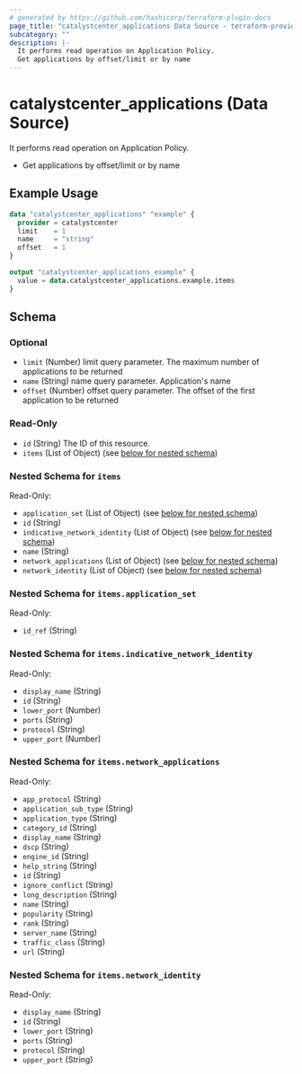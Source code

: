 ```yaml
---
# generated by https://github.com/hashicorp/terraform-plugin-docs
page_title: "catalystcenter_applications Data Source - terraform-provider-catalystcenter"
subcategory: ""
description: |-
  It performs read operation on Application Policy.
  Get applications by offset/limit or by name
---
```


# catalystcenter_applications (Data Source)

It performs read operation on Application Policy.

- Get applications by offset/limit or by name

## Example Usage

```terraform
data "catalystcenter_applications" "example" {
  provider = catalystcenter
  limit    = 1
  name     = "string"
  offset   = 1
}

output "catalystcenter_applications_example" {
  value = data.catalystcenter_applications.example.items
}
```

<!-- schema generated by tfplugindocs -->
## Schema

### Optional

- `limit` (Number) limit query parameter. The maximum number of applications to be returned
- `name` (String) name query parameter. Application's name
- `offset` (Number) offset query parameter. The offset of the first application to be returned

### Read-Only

- `id` (String) The ID of this resource.
- `items` (List of Object) (see [below for nested schema](#nestedatt--items))

<a id="nestedatt--items"></a>
### Nested Schema for `items`

Read-Only:

- `application_set` (List of Object) (see [below for nested schema](#nestedobjatt--items--application_set))
- `id` (String)
- `indicative_network_identity` (List of Object) (see [below for nested schema](#nestedobjatt--items--indicative_network_identity))
- `name` (String)
- `network_applications` (List of Object) (see [below for nested schema](#nestedobjatt--items--network_applications))
- `network_identity` (List of Object) (see [below for nested schema](#nestedobjatt--items--network_identity))

<a id="nestedobjatt--items--application_set"></a>
### Nested Schema for `items.application_set`

Read-Only:

- `id_ref` (String)


<a id="nestedobjatt--items--indicative_network_identity"></a>
### Nested Schema for `items.indicative_network_identity`

Read-Only:

- `display_name` (String)
- `id` (String)
- `lower_port` (Number)
- `ports` (String)
- `protocol` (String)
- `upper_port` (Number)


<a id="nestedobjatt--items--network_applications"></a>
### Nested Schema for `items.network_applications`

Read-Only:

- `app_protocol` (String)
- `application_sub_type` (String)
- `application_type` (String)
- `category_id` (String)
- `display_name` (String)
- `dscp` (String)
- `engine_id` (String)
- `help_string` (String)
- `id` (String)
- `ignore_conflict` (String)
- `long_description` (String)
- `name` (String)
- `popularity` (String)
- `rank` (String)
- `server_name` (String)
- `traffic_class` (String)
- `url` (String)


<a id="nestedobjatt--items--network_identity"></a>
### Nested Schema for `items.network_identity`

Read-Only:

- `display_name` (String)
- `id` (String)
- `lower_port` (String)
- `ports` (String)
- `protocol` (String)
- `upper_port` (String)
